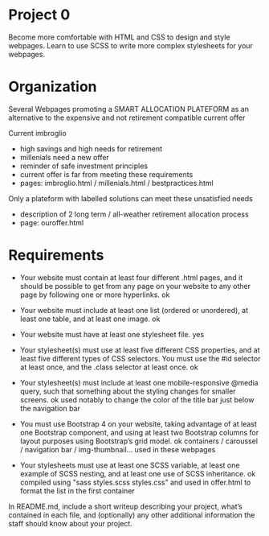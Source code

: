 # Project 0

Become more comfortable with HTML and CSS to design and style webpages.
Learn to use SCSS to write more complex stylesheets for your webpages.

# Organization

Several Webpages promoting a SMART ALLOCATION PLATEFORM as an alternative to the expensive and not retirement compatible current offer

Current imbroglio
- high savings and high needs for retirement
- millenials need a new offer
- reminder of safe investment principles 
- current offer is far from meeting these requirements
- pages: imbroglio.html / millenials.html / bestpractices.html  

Only a plateform with labelled solutions can meet these unsatisfied needs
- description of 2 long term / all-weather retirement allocation process
- page: ouroffer.html

# Requirements

* Your website must contain at least four different .html pages, and it should be possible to get from any page on your website to any other page by following one or more hyperlinks.
ok
* Your website must include at least one list (ordered or unordered), at least one table, and at least one image.
ok
* Your website must have at least one stylesheet file.
yes 
* Your stylesheet(s) must use at least five different CSS properties, and at least five different types of CSS selectors. You must use the #id selector at least once, and the .class selector at least once.
ok
* Your stylesheet(s) must include at least one mobile-responsive @media query, such that something about the styling changes for smaller screens.
ok used notably to change the color of the title bar just below the navigation bar

* You must use Bootstrap 4 on your website, taking advantage of at least one Bootstrap component, and using at least two Bootstrap columns for layout purposes using Bootstrap’s grid model.
ok containers / caroussel / navigation bar / img-thumbnail... used in these webpages

* Your stylesheets must use at least one SCSS variable, at least one example of SCSS nesting, and at least one use of SCSS inheritance.
ok compiled using "sass styles.scss styles.css" and used in offer.html to format the list in the first container

In README.md, include a short writeup describing your project, what’s contained in each file, and (optionally) any other additional information the staff should know about your project.
